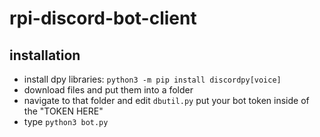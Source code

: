 # rpi-discord-bot-client

## installation
- install dpy libraries: ```python3 -m pip install discordpy[voice]```
- download files and put them into a folder
- navigate to that folder and edit ```dbutil.py``` put your bot token inside of the "TOKEN HERE"
- type ```python3 bot.py```
